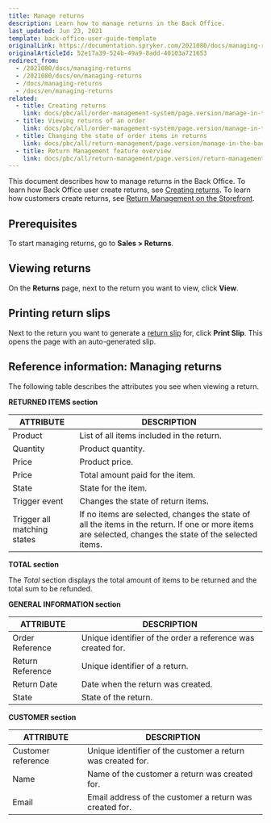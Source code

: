 ```yaml
---
title: Manage returns
description: Learn how to manage returns in the Back Office.
last_updated: Jun 23, 2021
template: back-office-user-guide-template
originalLink: https://documentation.spryker.com/2021080/docs/managing-returns
originalArticleId: 52e17a39-524b-49a9-8add-40103a721653
redirect_from:
  - /2021080/docs/managing-returns
  - /2021080/docs/en/managing-returns
  - /docs/managing-returns
  - /docs/en/managing-returns
related:
  - title: Creating returns
    link: docs/pbc/all/order-management-system/page.version/manage-in-the-back-office/orders/create-returns.html
  - title: Viewing returns of an order
    link: docs/pbc/all/order-management-system/page.version/manage-in-the-back-office/orders/view-returns-of-an-order.html
  - title: Changing the state of order items in returns
    link: docs/pbc/all/return-management/page.version/manage-in-the-back-office/change-the-state-of-order-items-in-returns.html
  - title: Return Management feature overview
    link: docs/pbc/all/return-management/page.version/return-management.html
---
```


This document describes how to manage returns in the Back Office. To learn how Back Office user create returns, see [Creating returns](/docs/pbc/all/order-management-system/{{page.version}}/manage-in-the-back-office/orders/create-returns.html). To learn how customers create returns, see [Return Management on the Storefront](/docs/pbc/all/return-management/{{page.version}}/return-management.html#return-management-on-the-storefront).

## Prerequisites

To start managing returns, go to **Sales&nbsp;<span aria-label="and then">></span> Returns**.

## Viewing returns

On the **Returns** page, next to the return you want to view, click **View**.

## Printing return slips


Next to the return you want to generate a [return slip](/docs/pbc/all/return-management/{{page.version}}/return-management.html#return-slip) for, click **Print Slip**.
    This opens the page with an auto-generated slip.

## Reference information: Managing returns     


The following table describes the attributes you see when viewing a return.

**RETURNED ITEMS section**

| ATTRIBUTE | DESCRIPTION |
| --- | --- |
| Product | List of all items included in the return. |
| Quantity | Product quantity. |
| Price | Product price. |
| Price | Total amount paid for the item. |
| State | State for the item. |
| Trigger event | Changes the state of return items. |
| Trigger all matching states | If no items are selected, changes the state of all the items in the return. If one or more items are selected, changes the state of the selected items. |

**TOTAL section**

The *Total* section displays the total amount of items to be returned and the total sum to be refunded.

**GENERAL INFORMATION section**

| ATTRIBUTE | DESCRIPTION |
| --- | --- |
| Order Reference | Unique identifier of the order a reference was created for. |
| Return Reference | Unique identifier of a return. |
| Return Date | Date when the return was created. |
| State | State of the return. |

**CUSTOMER section**

| ATTRIBUTE | DESCRIPTION |
| --- | --- |
| Customer reference | Unique identifier of the customer a return was created for. |
| Name | Name of the customer a return was created for. |
| Email | Email address of the customer a return was created for. |
